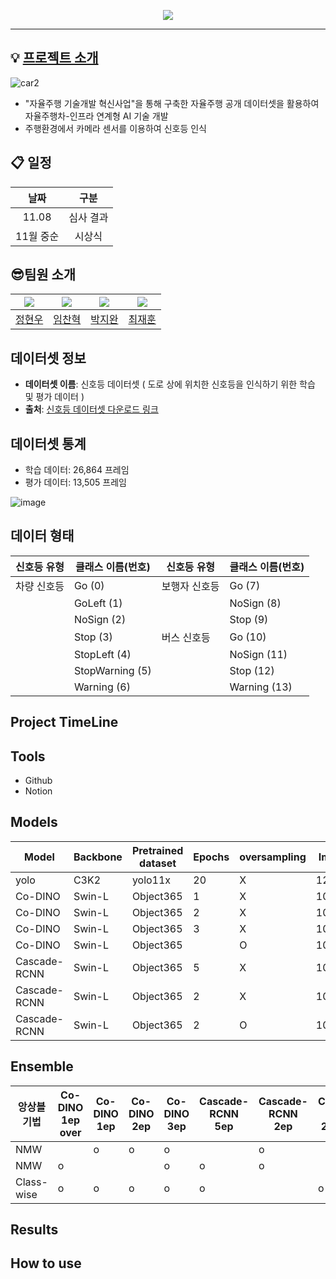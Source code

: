 <p align='center'>
    <img src="https://capsule-render.vercel.app/api?type=waving&color=auto&height=300&section=header&text=2024%20자율주행%20인공지능%20챌린지&fontSize=50&animation=fadeIn&fontAlignY=38&desc=2024%20Autonomous%20Driving%20Artificial%20Intelligence%20Challenge&descAlignY=51&descAlign=62"/>
</p>

<!--
<div align="center">     
  <a href="https://hits.seeyoufarm.com"><img src="https://hits.seeyoufarm.com/api/count/incr/badge.svg?url=https://github.com/Batwan01/2024-Autonomous-Driving-Artificial-Intelligence-Challenge&count_bg=%23B8B8B8&title_bg=%23555555&icon=&icon_color=%23E7E7E7&title=hits&edge_flat=false"/></a>
  <img src="https://img.shields.io/github/forks/2024-Autonomous-Driving-Artificial-Intelligence-Challenge" alt="forks"/>
  <img src="https://img.shields.io/github/stars/2024-Autonomous-Driving-Artificial-Intelligence-Challenge?color=yellow" alt="stars"/>
  <img src="https://img.shields.io/github/issues-pr/2024-Autonomous-Driving-Artificial-Intelligence-Challenge?color=red" alt="pr"/>
  <img src="https://img.shields.io/github/license/boostcamp-ai-tech-4/ai-tech-interview" alt="license"/>
</div>

!-->
---

## 💡 [프로젝트 소개](https://www.auto-dna.org/page/?M2_IDX=32625)

![car2](https://github.com/user-attachments/assets/6aa66e77-47f2-401d-a70f-773f433247aa)

- "자율주행 기술개발 혁신사업"을 통해 구축한 자율주행 공개 데이터셋을 활용하여 자율주행차-인프라 연계형 AI 기술 개발
- 주행환경에서 카메라 센서를 이용하여 신호등 인식


## :clipboard: 일정
| 날짜 | 구분 |
| :-:| :-: |
| 11.08 | 심사 결과 |
| 11월 중순 | 시상식 |

##  :sunglasses:팀원 소개

| [![](https://avatars.githubusercontent.com/jung0228)](https://github.com/jung0228) | [![](https://avatars.githubusercontent.com/chan-note)](https://github.com/chan-note) | [![](https://avatars.githubusercontent.com/batwan01)](https://github.com/batwan01) | [![](https://avatars.githubusercontent.com/jhuni17)](https://github.com/jhuni17) |
| ---------------------------------------------------- | ------------------------------------------------------ | --------------------------------------------------- | ------------------------------------------------------- |
| [정현우](https://github.com/jung0228)   |   [임찬혁](https://github.com/chan-note)     | [박지완](https://github.com/batwan01)          | [최재훈](https://github.com/jhuni17) |

## 데이터셋 정보

- **데이터셋 이름**: 신호등 데이터셋 ( 도로 상에 위치한 신호등을 인식하기 위한 학습 및 평가 데이터 )
- **출처**: [신호등 데이터셋 다운로드 링크](https://nanum.etri.re.kr/share/kimjy/TrafficLightAIchallenge2024?lang=ko_KR)
  
## 데이터셋 통계
- 학습 데이터: 26,864 프레임
- 평가 데이터: 13,505 프레임

![image](https://github.com/user-attachments/assets/2bc96bc8-a178-4581-b4d1-6687434c6593)

## 데이터 형태
  
| 신호등 유형   | 클래스 이름(번호)       | 신호등 유형   | 클래스 이름(번호)       |
|---------------|-------------------------|---------------|-------------------------|
| 차량 신호등   | Go (0)                 | 보행자 신호등 | Go (7)                  |
|               | GoLeft (1)             |               | NoSign (8)              |
|               | NoSign (2)             |               | Stop (9)                |
|               | Stop (3)               | 버스 신호등   | Go (10)                 |
|               | StopLeft (4)           |               | NoSign (11)             |
|               | StopWarning (5)        |               | Stop (12)               |
|               | Warning (6)            |               | Warning (13)            |
  
## Project TimeLine


## Tools
- Github
- Notion

## Models

| Model | Backbone | Pretrained dataset | Epochs | oversampling | Image size | val mAP50 |
| --- | --- | --- | --- | --- | --- | --- |
| yolo | C3K2 | yolo11x | 20 | X | 1280x1280 | 0.6010 |
| Co-DINO | Swin-L | Object365 | 1 | X | 1024x1024 | 0.6407 |
| Co-DINO | Swin-L | Object365 | 2 | X | 1024x1024 | 0.6821 |
| Co-DINO | Swin-L | Object365 | 3 | X | 1024x1024 | 0.6833 |
| Co-DINO | Swin-L | Object365 |  | O | 1024x1024 | 0.6990 |
| Cascade-RCNN | Swin-L | Object365 | 5 | X | 1024x1024 | 0.6819 |
| Cascade-RCNN | Swin-L | Object365 | 2 | X | 1024x1024 |  |
| Cascade-RCNN | Swin-L | Object365 | 2 | O | 1024x1024 | 0.6875 |

## Ensemble

| 앙상블 기법 | Co-DINO 1ep over | Co-DINO 1ep | Co-DINO 2ep | Co-DINO 3ep | Cascade-RCNN 5ep | Cascade-RCNN 2ep  | Cascade-RCNN 2ep over | Test mAP50 |
| --- | --- | --- | --- | --- | --- | --- | --- | --- |
| NMW |  | o | o | o |  | o |  | 0.6945 |
| NMW | o |  |  | o | o | o |  | 0.7344 |
| Class-wise | o | o | o | o | o |  | o | 0.7362 |

## Results

## How to use

